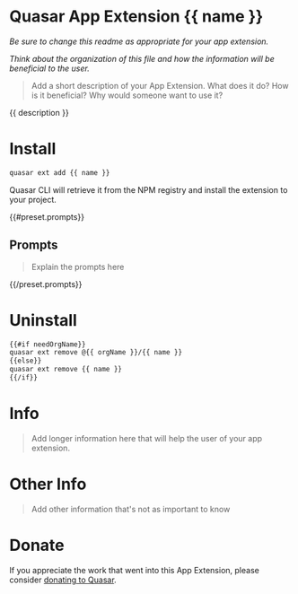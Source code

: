 Quasar App Extension {{ name }}
===

_Be sure to change this readme as appropriate for your app extension._

_Think about the organization of this file and how the information will be beneficial to the user._

> Add a short description of your App Extension. What does it do? How is it beneficial? Why would someone want to use it?

{{ description }}

# Install
```bash
quasar ext add {{ name }}
```
Quasar CLI will retrieve it from the NPM registry and install the extension to your project.

{{#preset.prompts}}
## Prompts

> Explain the prompts here

{{/preset.prompts}}
# Uninstall
```bash
{{#if needOrgName}}
quasar ext remove @{{ orgName }}/{{ name }}
{{else}}
quasar ext remove {{ name }}
{{/if}}
```

# Info
> Add longer information here that will help the user of your app extension.

# Other Info
> Add other information that's not as important to know

# Donate
If you appreciate the work that went into this App Extension, please consider [donating to Quasar](https://donate.quasar.dev).
